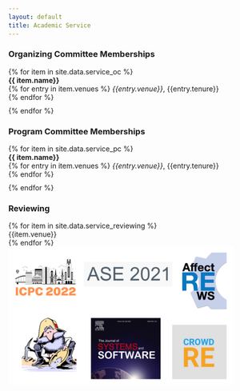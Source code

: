 ```yaml
---
layout: default
title: Academic Service
---
```


<div class="row">

<div class="mb-4 col-sm-5">

<!-- <h2 class="text-primary">Journal Board Memberships</h2>
{% for item in site.data.service_journals %}
  <div style="padding-bottom: 10px"><b> {{ item.name }} </b><br>
  {% for entry in item.venues %}
    <i>{{entry.venue}}</i>, {{entry.tenure}}<br>
  {% endfor %}
  </div>
{% endfor %}

<h2 class="text-primary">Executive Committee Memberships</h2>
{% for item in site.data.service_exec %}
  <div style="padding-bottom: 10px"><b> {{ item.name }} </b><br>
  {% for entry in item.venues %}
    <i>{{entry.venue}}</i>, {{entry.tenure}}<br>
  {% endfor %}
  </div>
{% endfor %} -->
<div class="mb-4">
<h3 class="text-primary">Organizing Committee Memberships</h3>
{% for item in site.data.service_oc %}
  <div style="padding-bottom: 10px"><b> {{ item.name}} </b><br>
  {% for entry in item.venues %}
    <i>{{entry.venue}}</i>, {{entry.tenure}}<br>
  {% endfor %}
  </div>
{% endfor %}

<h3 class="text-primary">Program Committee Memberships</h3>
{% for item in site.data.service_pc %}
  <div style="padding-bottom: 10px"><b> {{ item.name}} </b><br>
  {% for entry in item.venues %}
    <i>{{entry.venue}}</i>, {{entry.tenure}}<br>
  {% endfor %}
  </div>
{% endfor %}

<h3 class="text-primary">Reviewing</h3>
{% for item in site.data.service_reviewing %}
  <div style="padding-bottom: 0px">{{item.venue}}</div>
{% endfor %}

</div>
</div>

<div class="mb-4 ml-5 col-sm-6">
 <img class="img-fluid" right="100" src="imgs\service image.PNG" alt="James Tizard" width="450px" 
     >
</div>



</div>